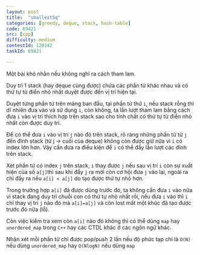 ```yaml
---
layout: post
title:  "smallestSq"
categories: [greedy, deque, stack, hash-table]
code: 69421
src: [cpp]
difficulty: medium
contestId: 120342
taskId: 69421

---
```


Một bài khó nhằn nếu không nghĩ ra cách tham lam.

Duy trì 1 stack (hay deque cũng được) chứa các phần tử khác nhau và có thứ tự từ điển nhỏ nhất duyệt được đến vị trí hiện tại.

Duyệt từng phần tử trên mảng ban đầu, tại phần tử thứ `i`, nếu stack rỗng thì dĩ nhiên đưa vào và sử dụng `i`, còn không, ta lần lượt tham lam bằng cách đưa `i` vào vị trí thích hợp trên stack sao cho tính chất có thứ tự từ điển nhỏ nhất còn được duy trì.

Để có thể đưa `i` vào vị trí `j` nào đó trên stack, rõ ràng những phần tử từ `j` đến đỉnh stack (từ j -> cuối của deque) không còn được giữ nữa vì `i` có index lớn hơn. Vậy cần đưa ra điều kiện để `i` có thể đẩy lần lượt các đỉnh trên stack.

Xét phần tử  có index `j` trên stack, `i` thay được `j` nếu sau vị trí `i` còn sự xuất hiện của số `a[j]`thì sau khi đẩy `j` ra mới còn cơ hội đưa `j` vào lại, ngoài ra chỉ đẩy ra nếu `a[i] < a[j]` do tạo được thứ tự nhỏ hơn.

Trong trường hợp `a[i]` đã được dùng trước đó, ta không cần đưa `i` vào nữa vì stack đang duy trì chuỗi con có thứ tự nhỏ nhất rồi, nếu đưa `i` vào thì `i` chỉ thay vị trí `j` nào đó mà `a[i]=a[j]` và còn lost mất một khúc đã tạo được trước đó nữa (lỗ).

Còn việc kiểm tra xem còn `a[i]` nào đó không thì có thể dùng `map` hay `unordered_map` trong `C++` hay các CTDL khác ở các ngôn ngữ khác.

Nhận xét mỗi phần tử chỉ được pop/push 2 lần nếu độ phức tạp chỉ là `O(N)` nếu dùng `unordered_map` hay `O(NlogN)` nếu dùng `map`
